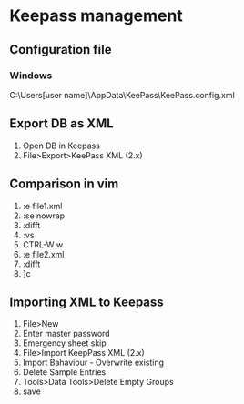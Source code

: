 # Keepass management
## Configuration file
### Windows
C:\Users\[user name]\AppData\KeePass\KeePass.config.xml
## Export DB as XML
1. Open DB in Keepass
2. File>Export>KeePass XML (2.x)
## Comparison in vim
1. :e file1.xml
2. :se nowrap
3. :difft
4. :vs
5. CTRL-W w
6. :e file2.xml
7. :difft
8. ]c
## Importing XML to Keepass
1. File>New
2. Enter master password
3. Emergency sheet skip
4. File>Import KeepPass XML (2.x)
5. Import Bahaviour - Overwrite existing
6. Delete Sample Entries
7. Tools>Data Tools>Delete Empty Groups
8. save








